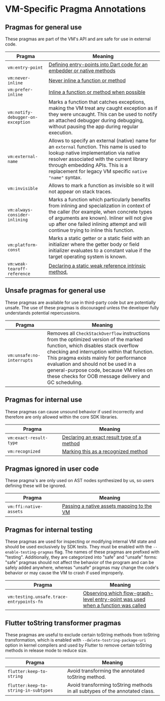 # VM-Specific Pragma Annotations

## Pragmas for general use

These pragmas are part of the VM's API and are safe for use in external code.

| Pragma | Meaning |
| --- | --- |
| `vm:entry-point` | [Defining entry-points into Dart code for an embedder or native methods](compiler/aot/entry_point_pragma.md) |
| `vm:never-inline` | [Never inline a function or method](compiler/pragmas_recognized_by_compiler.md#requesting-a-function-never-be-inlined) |
| `vm:prefer-inline` | [Inline a function or method when possible](compiler/pragmas_recognized_by_compiler.md#requesting-a-function-be-inlined) |
| `vm:notify-debugger-on-exception` | Marks a function that catches exceptions, making the VM treat any caught exception as if they were uncaught. This can be used to notify an attached debugger during debugging, without pausing the app during regular execution. |
| `vm:external-name` | Allows to specify an external (native) name for an `external` function. This name is used to lookup native implementation via native resolver associated with the current library through embedding APIs. This is a replacement for legacy VM specific `native "name"` syntax. |
| `vm:invisible` | Allows to mark a function as invisible so it will not appear on stack traces. |
| `vm:always-consider-inlining` | Marks a function which particularly benefits from inlining and specialization in context of the caller (for example, when concrete types of arguments are known). Inliner will not give up after one failed inlining attempt and will continue trying to inline this function. |
| `vm:platform-const` | Marks a static getter or a static field with an initializer where the getter body or field initializer evaluates to a constant value if the target operating system is known. |
| `vm:weak-tearoff-reference` | [Declaring a static weak reference intrinsic method.](compiler/pragmas_recognized_by_compiler.md#declaring-a-static-weak-reference-intrinsic-method) |

## Unsafe pragmas for general use

These pragmas are available for use in third-party code but are potentially
unsafe. The use of these pragmas is discouraged unless the developer fully
understands potential repercussions.

| Pragma | Meaning |
| --- | --- |
| `vm:unsafe:no-interrupts` | Removes all `CheckStackOverflow` instructions from the optimized version of the marked function, which disables stack overflow checking and interruption within that function. This pragma exists mainly for performance evaluation and should not be used in a general-purpose code, because VM relies on these checks for OOB message delivery and GC scheduling. |

## Pragmas for internal use

These pragmas can cause unsound behavior if used incorrectly and therefore are only allowed within the core SDK libraries.

| Pragma | Meaning |
| --- | --- |
| `vm:exact-result-type` | [Declaring an exact result type of a method](compiler/pragmas_recognized_by_compiler.md#providing-an-exact-result-type) |
| `vm:recognized` | [Marking this as a recognized method](compiler/pragmas_recognized_by_compiler.md#marking-recognized-methods) |

## Pragmas ignored in user code

These pragma's are only used on AST nodes synthesized by us, so users defining these will be ignored.

| Pragma | Meaning |
| --- | --- |
| `vm:ffi:native-assets` | [Passing a native assets mapping to the VM](compiler/ffi_pragmas.md) |

## Pragmas for internal testing

These pragmas are used for inspecting or modifying internal VM state and should be used exclusively by SDK tests.
They must be enabled with the `--enable-testing-pragmas` flag.
The names of these pragmas are prefixed with "testing".
Additionally, they are categorized into "safe" and "unsafe" forms: "safe" pragmas should not affect the behavior of the program and can be safely added anywhere, whereas "unsafe" pragmas may change the code's behavior or may cause the VM to crash if used improperly.

| Pragma | Meaning |
| --- | --- |
| `vm:testing.unsafe.trace-entrypoints-fn` | [Observing which flow-graph-level entry-point was used when a function was called](compiler/frontend/testing_trace_entrypoints_pragma.md) |

## Flutter toString transformer pragmas

These pragmas are useful to exclude certain toString methods from toString transformation,
which is enabled with `--delete-tostring-package-uri` option in kernel compilers and
used by Flutter to remove certain toString methods in release mode to reduce size.

| Pragma | Meaning |
| --- | --- |
| `flutter:keep-to-string` | Avoid transforming the annotated toString method. |
| `flutter:keep-to-string-in-subtypes` | Avoid transforming toString methods in all subtypes of the annotated class. |
